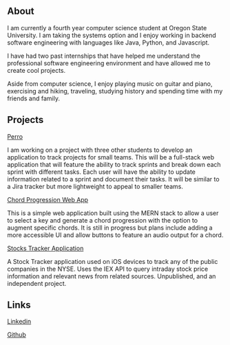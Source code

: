 ## About

I am currently a fourth year computer science student at Oregon State University. I am taking the systems option and I enjoy working in backend software engineering 
with languages like Java, Python, and Javascript. 

I have had two past internships that have helped me understand the professional software engineering environment
and have allowed me to create cool projects. 

Aside from computer science, I enjoy playing music on guitar and piano, exercising and hiking, traveling, studying history
and spending time with my friends and family.

## Projects

[Perro](https://github.com/Jonesy22/Perro)

I am working on a project with three other students to develop an application to track projects for small teams. This will be a full-stack web application that will feature the ability to track sprints and break down each sprint with different tasks. Each user will have the ability to update information related to a sprint and document their tasks. It will be similar to a Jira tracker but more lightweight to appeal to smaller teams.


[Chord Progression Web App](https://github.com/matthewlev13/music-app)

This is a simple web application built using the MERN stack to allow a user to select a key and generate a chord progression with the option to augment specific chords. It is still in progress but plans include adding a more accessible UI and allow buttons to feature an audio output for a chord.


[Stocks Tracker Application](https://github.com/matthewlev13/MyStocks-Application)

A Stock Tracker application used on iOS devices to track any of the public companies in the NYSE. Uses the IEX API to query intraday stock price information and relevant news from related sources. Unpublished, and an independent project.

## Links
[Linkedin](https://www.linkedin.com/in/matthew-levis/)

[Github](https://github.com/matthewlev13)
